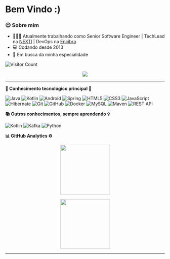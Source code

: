 <h1> Bem Vindo :) </h1>

### 😉 Sobre mim

- 👨🏾‍💻 
Atualmente trabalhando como Senior Software Engineer | TechLead na <a href="https://nexti.com">NEXTI</a> | DevOps na <a href="https://encibra.com.br/">Encibra</a>
- 💻 Codando desde 2013 
- 🚀 Em busca da minha especialidade 

![Visitor Count](https://profile-counter.glitch.me/mdnbras/count.svg)
 

<p align="center">
  <a href="https://www.linkedin.com/in/marcelo-daniel-8a97a411b/"><img src="https://img.shields.io/badge/linkedin-%230077B5.svg?&style=for-the-badge&logo=linkedin&logoColor=white" />
  </a>
</p>

<hr/>


<b>🔧 Conhecimento tecnológico principal 🔨</b>
  <br/>

![Java](https://img.shields.io/badge/JAVA-007396.svg?&style=flat&logo=java&logoColor=white)
![Kotlin](https://img.shields.io/badge/KOTLIN-0095D5.svg?&style=flat&logo=kotlin&logoColor=white)
![Android](https://img.shields.io/badge/ANDROID-00A65E.svg?&style=flat&logo=android&logoColor=white)
![Spring](https://img.shields.io/badge/SPRING-6DB33F.svg?&style=flat&logo=spring&logoColor=white)
![HTML5](https://img.shields.io/badge/HTML5-E34F26.svg?&style=flat&logo=html5&logoColor=white)
![CSS3](https://img.shields.io/badge/CSS3-%231572B6.svg?&style=flat&logo=css3&logoColor=white)
![JavaScript](https://img.shields.io/badge/JAVASCRIPT-323330.svg?&style=flat&logo=javascript&logoColor=%23F7DF1E)
![Hibernate](https://img.shields.io/badge/HIBERNATE-121011.svg?&style=flat&logo=red-hat&logoColor=white)
![Git](https://img.shields.io/badge/GIT-%23F05033.svg?&style=flat&logo=git&logoColor=white)
![GitHub](https://img.shields.io/badge/GITHUB-%23121011.svg?&style=flat&logo=github&logoColor=white)
![Docker](https://img.shields.io/badge/DOCKER-2496ED.svg?&style=flat&logo=docker&logoColor=white)
![MySQL](https://img.shields.io/badge/-MySQL-blue?&logo=mysql&logoColor=white)
![Maven](https://img.shields.io/badge/MAVEN-C71A36.svg?&style=flat&logo=apache-maven)
![REST API](https://img.shields.io/badge/REST-02569B.svg?&style=flat&logo=rest&logoColor=white)




 <b> 📚 Outros conhecimentos, sempre aprendendo 💡</b>
  <br/>

![Kotlin](https://img.shields.io/badge/KOTLIN-0095D5.svg?&style=flat&logo=kotlin&logoColor=white)
![Kafka](https://img.shields.io/badge/APACHE%20KAFKA-231F20.svg?&style=flat&logo=apache-kafka&logoColor=white)
![Python](https://img.shields.io/badge/PYTHON-3776AB.svg?&style=flat&logo=python&logoColor=white)


<b>📊 GitHub  Analytics ⚙</b>
  <br/>
    <p align="center">
        <img height="157px" src="https://github-readme-stats.vercel.app/api/?username=mdnbras&count_private=true&show_icons=true&theme=tokyonight" />
    </p>
    <p align="center">
        <img height="157px" src="https://github-readme-streak-stats.herokuapp.com/?user=mdnbras&hide_border=true&count_private=true&show_icons=true&hide_border=true&theme=tokyonight" />
    </p>


<hr/>
<br/>
